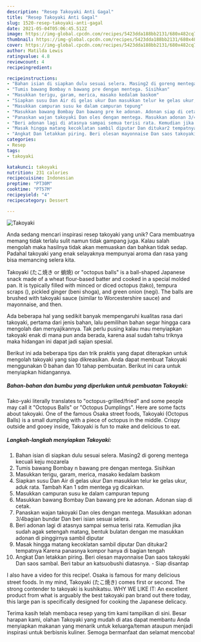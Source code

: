 ```yaml
---
description: "Resep Takoyaki Anti Gagal"
title: "Resep Takoyaki Anti Gagal"
slug: 1520-resep-takoyaki-anti-gagal
date: 2021-05-04T05:06:45.512Z
image: https://img-global.cpcdn.com/recipes/5423dda188bb2131/680x482cq70/takoyaki-foto-resep-utama.jpg
thumbnail: https://img-global.cpcdn.com/recipes/5423dda188bb2131/680x482cq70/takoyaki-foto-resep-utama.jpg
cover: https://img-global.cpcdn.com/recipes/5423dda188bb2131/680x482cq70/takoyaki-foto-resep-utama.jpg
author: Matilda Lewis
ratingvalue: 4.8
reviewcount: 4
recipeingredient:

recipeinstructions:
- "Bahan isian di siapkan dulu sesuai selera. Masing2 di goreng mentega kecuali keju mozarela"
- "Tumis bawang Bombay n bawang pre dengan mentega. Sisihkan"
- "Masukkan terigu, garam, merica, masako kedalam baskom"
- "Siapkan susu Dan Air di gelas ukur Dan masukkan telur ke gelas ukur, aduk rata. Tambah Kan 1 sdm mentega yg dicairkan."
- "Masukkan campuran susu ke dalam campuran tepung"
- "Masukkan bawang Bombay Dan bawang pre ke adonan. Adonan siap di cetak."
- "Panaskan wajan takoyaki Dan oles dengan mentega. Masukkan adonan 3/4bagian bundar Dan beri isian sesuai selera."
- "Beri adonan lagi di atasnya sampai semua terisi rata. Kemudian jika sudah agak setengah matang, bentuk bulatan dengan me masukkan adonan di pinggirnya sambil diputar"
- "Masak hingga matang kecoklatan sambil diputar Dan ditukar2 tempatnya Karena panasnya kompor hanya di bagian tengah"
- "Angkat Dan letakkan piring. Beri olesan mayonnaise Dan saos takoyaki Dan saos sambal. Beri tabur an katsuobushi diatasnya. Siap disantap"
categories:
- Resep
tags:
- takoyaki

katakunci: takoyaki 
nutrition: 231 calories
recipecuisine: Indonesian
preptime: "PT30M"
cooktime: "PT57M"
recipeyield: "4"
recipecategory: Dessert

---
```



![Takoyaki](https://img-global.cpcdn.com/recipes/5423dda188bb2131/680x482cq70/takoyaki-foto-resep-utama.jpg)

Anda sedang mencari inspirasi resep takoyaki yang unik? Cara membuatnya memang tidak terlalu sulit namun tidak gampang juga. Kalau salah mengolah maka hasilnya tidak akan memuaskan dan bahkan tidak sedap. Padahal takoyaki yang enak selayaknya mempunyai aroma dan rasa yang bisa memancing selera kita.

Takoyaki (たこ焼き or 蛸焼) or &#34;octopus balls&#34; is a ball-shaped Japanese snack made of a wheat flour-based batter and cooked in a special molded pan. It is typically filled with minced or diced octopus (tako), tempura scraps (), pickled ginger (beni shoga), and green onion (negi). The balls are brushed with takoyaki sauce (similar to Worcestershire sauce) and mayonnaise, and then.

Ada beberapa hal yang sedikit banyak mempengaruhi kualitas rasa dari takoyaki, pertama dari jenis bahan, lalu pemilihan bahan segar hingga cara mengolah dan menyajikannya. Tak perlu pusing kalau mau menyiapkan takoyaki enak di mana pun anda berada, karena asal sudah tahu triknya maka hidangan ini dapat jadi sajian spesial.


Berikut ini ada beberapa tips dan trik praktis yang dapat diterapkan untuk mengolah takoyaki yang siap dikreasikan. Anda dapat membuat Takoyaki menggunakan 0 bahan dan 10 tahap pembuatan. Berikut ini cara untuk menyiapkan hidangannya.

<!--inarticleads1-->

##### Bahan-bahan dan bumbu yang diperlukan untuk pembuatan Takoyaki:



Tako-yaki literally translates to &#34;octopus-grilled/fried&#34; and some people may call it &#34;Octopus Balls&#34; or &#34;Octopus Dumplings&#34;. Here are some facts about takoyaki. One of the famous Osaka street foods, Takoyaki (Octopus Balls) is a small dumpling with a piece of octopus in the middle. Crispy outside and gooey inside, Takoyaki is fun to make and delicious to eat. 

<!--inarticleads2-->

##### Langkah-langkah menyiapkan Takoyaki:

1. Bahan isian di siapkan dulu sesuai selera. Masing2 di goreng mentega kecuali keju mozarela
1. Tumis bawang Bombay n bawang pre dengan mentega. Sisihkan
1. Masukkan terigu, garam, merica, masako kedalam baskom
1. Siapkan susu Dan Air di gelas ukur Dan masukkan telur ke gelas ukur, aduk rata. Tambah Kan 1 sdm mentega yg dicairkan.
1. Masukkan campuran susu ke dalam campuran tepung
1. Masukkan bawang Bombay Dan bawang pre ke adonan. Adonan siap di cetak.
1. Panaskan wajan takoyaki Dan oles dengan mentega. Masukkan adonan 3/4bagian bundar Dan beri isian sesuai selera.
1. Beri adonan lagi di atasnya sampai semua terisi rata. Kemudian jika sudah agak setengah matang, bentuk bulatan dengan me masukkan adonan di pinggirnya sambil diputar
1. Masak hingga matang kecoklatan sambil diputar Dan ditukar2 tempatnya Karena panasnya kompor hanya di bagian tengah
1. Angkat Dan letakkan piring. Beri olesan mayonnaise Dan saos takoyaki Dan saos sambal. Beri tabur an katsuobushi diatasnya. - Siap disantap


I also have a video for this recipe!. Osaka is famous for many delicious street foods. In my mind, Takoyaki (たこ焼き) comes first or second. The strong contender to takoyaki is kushikatsu. WHY WE LIKE IT: An excellent product from what is arguably the best takoyaki pan brand out there today, this large pan is specifically designed for cooking the Japanese delicacy. 

Terima kasih telah membaca resep yang tim kami tampilkan di sini. Besar harapan kami, olahan Takoyaki yang mudah di atas dapat membantu Anda menyiapkan makanan yang menarik untuk keluarga/teman ataupun menjadi inspirasi untuk berbisnis kuliner. Semoga bermanfaat dan selamat mencoba!
